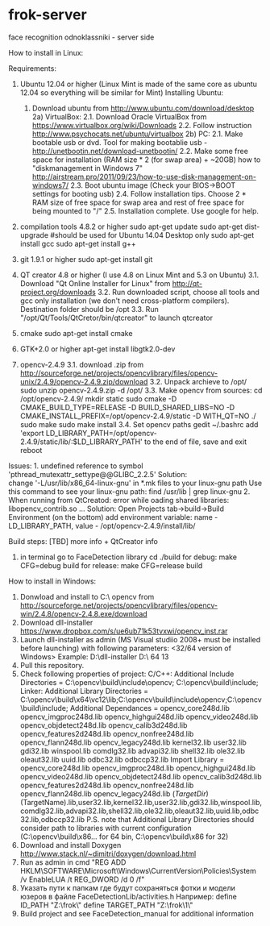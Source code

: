 frok-server
===========

face recognition odnoklassniki - server side

How to install in Linux:

Requirements:
1. Ubuntu 12.04 or higher (Linux Mint is made of the same core as ubuntu 12.04 so everything will be similar for Mint)
	Installing Ubuntu:
	1) Download ubuntu from http://www.ubuntu.com/download/desktop
	2a) VirtualBox:
		2.1. Download Oracle VirtualBox from https://www.virtualbox.org/wiki/Downloads
		2.2. Follow instruction http://www.psychocats.net/ubuntu/virtualbox
	2b) PC:
		2.1. Make bootable usb or dvd. Tool for making bootablie usb - http://unetbootin.net/download-unetbootin/
		2.2. Make some free space for installation (RAM size * 2 (for swap area) + ~20GB)
			how to "diskmanagement in Windows 7" http://airstream.pro/2011/09/23/how-to-use-disk-management-on-windows7/
		2.3. Boot ubuntu image (Check your BIOS->BOOT settings for booting usb)
		2.4. Follow installation tips. Choose 2 * RAM size of free space for swap area and rest of free space for being mounted to "/"
		2.5. Installation complete. Use google for help.
2. compilation tools 4.8.2 or higher
	sudo apt-get update
	sudo apt-get dist-upgrade	#should be used for Ubuntu 14.04 Desktop only
	sudo apt-get install gcc
	sudo apt-get install g++
3. git 1.9.1 or higher
	sudo apt-get install git
4. QT creator 4.8 or higher (I use 4.8 on Linux Mint and 5.3 on Ubuntu)
	3.1. Download "Qt Online Installer for Linux" from http://qt-project.org/downloads
	3.2. Run downloaded script, choose all tools and gcc only installation (we don't need cross-platform compilers). Destination folder should be /opt
	3.3. Run "/opt/Qt/Tools/QtCretor/bin/qtcreator" to launch qtcreator

5. cmake
	sudo apt-get install cmake
6. GTK+2.0 or higher
	apt-get install libgtk2.0-dev
7. opencv-2.4.9
	3.1. download .zip from http://sourceforge.net/projects/opencvlibrary/files/opencv-unix/2.4.9/opencv-2.4.9.zip/download
	3.2. Unpack archieve to /opt/
		sudo unzip opencv-2.4.9.zip -d /opt/
	3.3. Make opencv from sources:
		cd /opt/opencv-2.4.9/
		mkdir static
		sudo cmake -D CMAKE_BUILD_TYPE=RELEASE -D BUILD_SHARED_LIBS=NO -D CMAKE_INSTALL_PREFIX=/opt/opencv-2.4.9/static -D WITH_QT=NO ./
		sudo make
		sudo make install
    3.4. Set opencv paths
        gedit ~/.bashrc
        add 'export LD_LIBRARY_PATH=/opt/opencv-2.4.9/static/lib/:$LD_LIBRARY_PATH' to the end of file, save and exit
        reboot

Issues:
	1. undefined reference to symbol 'pthread_mutexattr_settype@@GLIBC_2.2.5'
		Solution: 	
			change '-L/usr/lib/x86_64-linux-gnu' in *.mk files to your linux-gnu path
			Use this command to see your linux-gnu path:
				find /usr/lib | grep linux-gnu
    2. When running from QtCreatod: error while oading shared libraries: libopencv_contrib.so ...
        Solution:
            Open Projects tab->build->Build Environment (on the bottom)
            add environment variable:
            name - LD_LIBRARY_PATH, value - /opt/opencv-2.4.9/install/lib/

Build steps:        [TBD] more info + QtCreator info
1. in terminal go to FaceDetection library
    cd ./build
        for debug:
    make CFG=debug build 
        for release:
    make CFG=release build 

How to install in Windows:
1. Donwload and install to C:\ opencv from http://sourceforge.net/projects/opencvlibrary/files/opencv-win/2.4.8/opencv-2.4.8.exe/download
2. Download dll-installer https://www.dropbox.com/s/ue6ub71k53tvxwi/opencv_inst.rar
3. Launch dll-installer as admin (MS Visual studiio 2008+ must be installed before launching) with following parameters:
    <path to dll-installer> <32/64 version of Windows> <MS Visual studio version>
        Example: D:\dll-installer D:\ 64 13
4. Pull this repository.
5. Check following properties of project:
    C/C++: 
        Additional Include Directories = C:\opencv\build\include\opencv; C:\opencv\build\include;
    Linker:
        Additional Library Directories = C:\opencv\build\x64\vc12\lib;C:\opencv\build\include\opencv;C:\opencv\build\include;
        Additional Dependances = opencv_core248d.lib opencv_imgproc248d.lib opencv_highgui248d.lib opencv_video248d.lib opencv_objdetect248d.lib opencv_calib3d248d.lib opencv_features2d248d.lib opencv_nonfree248d.lib opencv_flann248d.lib opencv_legacy248d.lib kernel32.lib user32.lib gdi32.lib winspool.lib comdlg32.lib advapi32.lib shell32.lib ole32.lib oleaut32.lib uuid.lib odbc32.lib odbccp32.lib
        Import Library = opencv_core248d.lib opencv_imgproc248d.lib opencv_highgui248d.lib opencv_video248d.lib opencv_objdetect248d.lib opencv_calib3d248d.lib opencv_features2d248d.lib opencv_nonfree248d.lib opencv_flann248d.lib opencv_legacy248d.lib $(TargetDir)$(TargetName).lib,user32.lib,kernel32.lib,user32.lib,gdi32.lib,winspool.lib,comdlg32.lib,advapi32.lib,shell32.lib,ole32.lib,oleaut32.lib,uuid.lib,odbc32.lib,odbccp32.lib
    P.S. note that Additional Library Directories should consider path to libraries with current configuration (C:\opencv\build\x86... for 64 bin, C:\opencv\build\x86 for 32)
6. Download and install Doxygen http://www.stack.nl/~dimitri/doxygen/download.html
7. Run as admin in cmd
    "REG ADD HKLM\SOFTWARE\Microsoft\Windows\CurrentVersion\Policies\System /v EnableLUA /t REG_DWORD /d 0 /f"
8.  Указать пути к папкам где будут сохраняться фотки и модели юзеров в файле FaceDetectionLib/activities.h
    Например:
    define ID_PATH				"Z:\\frok\\"
    define TARGET_PATH			"Z:\\frok\\1\\"
9. Build project and see FaceDetection_manual for additional information

